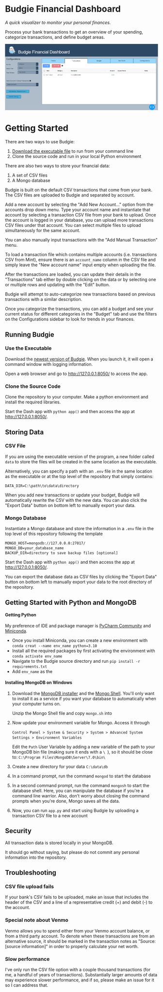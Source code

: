 # Budgie Financial Dashboard

_A quick visualizer to monitor your personal finances._

Process your bank transactions to get an overview of your spending, categorize transactions, and define budget areas.

![app screenshot](/src/assets/screenshot.PNG)


# Getting Started
There are two ways to use Budgie:
1. [Download the executable file](https://1drv.ms/f/s!AmMd5hpZTnZ3hZEyNDFWxb45dM2M5Q?e=wP6Yvv) to run from your command line
2. Clone the source code and run in your local Python environment

There are also two ways to store your financial data:
1. A set of CSV files
2. A Mongo database

Budgie is built on the default CSV transactions that come from your bank. The CSV files are uploaded to Budgie and 
separated by account.

Add a new account by selecting the "Add New Account..." option from the accounts drop down menu.
Type your account name and instantiate that account by selecting a transaction CSV file from your bank to upload. 
Once the account is logged in your database, you can upload more transactions CSV files under that account. 
You can select multiple files to upload simultaneously for the same account.

You can also manually input transactions with the "Add Manual Transaction" menu.

To load a transaction file which contains multiple accounts (i.e. transactions CSV from Mint), ensure there is an `account_name` column
in the CSV file and simply leave the "New account name" input empty when uploading the file.

After the transactions are loaded, you can update their details in the "Transactions" tab either by double clicking on the data or by selecting one or multiple rows
and updating with the "Edit" button.

Budgie will attempt to auto-categorize new transactions based on previous transactions with a similar description. 

Once you categorize the transactions, you can add a budget and see your current status for different categories in the "Budget" tab
and use the filters on the Configurations sidebar to look for trends in your finances.



## Running Budgie

### Use the Executable
Download the [newest version of Budgie](https://1drv.ms/f/s!AmMd5hpZTnZ3hZEyNDFWxb45dM2M5Q?e=wP6Yvv). When you launch it, it will open a command window with logging information.

Open a web browser and go to http://127.0.0.1:8050/ to access the app. 


### Clone the Source Code

Clone the repository to your computer. Make a python environment and install the required libraries.

Start the Dash app with `python app()` and then access the app at http://127.0.0.1:8050/.

## Storing Data
### CSV File
If you are using the executable version of the program, a new folder called `data` to store the files will be created in the same location as the executable.

Alternatively, you can specify a path with an `.env` file in the same location as the executable or at the top level of the repository that simply contains:
    
    DATA_DIR=C:\path\to\data\directory

When you add new transactions or update your budget, Budgie will automatically rewrite the CSV with the new data. 
You can also click the "Export Data" button on bottom left to manually export your data.


### Mongo Database
Instantiate a Mongo database and store the information in a `.env` file in the top level of this repository following the template
    
    MONGO_HOST=mongodb://127.0.0.0:27017/
    MONGO_DB=your_database_name
    BACKUP_DIR=directory to save backup files [optional]

Start the Dash app with `python app()` and then access the app at http://127.0.0.1:8050/.

You can export the database data as CSV files by clicking the "Export Data" button on bottom left to manually export your data to the root directory of the repository.



## Getting Started with Python and MongoDB

#### Getting Python 
My preference of IDE and package manager is [PyCharm Community](https://www.jetbrains.com/pycharm/download/?section=windows) 
and [Miniconda](https://docs.anaconda.com/free/miniconda/).

* Once you install Miniconda, you can create a new environment with `conda creat --name env_name python=3.10`
* Install all the required packages by first activating the environment with `conda activate env_name`
* Navigate to the Budgie source directory and run `pip install -r requirements.txt`
* Add `env_name` as the 

#### Installing MongoDB on Windows
1. Download the [MongoDB installer](https://www.mongodb.com/try/download/community) and the [Mongo Shell](https://www.mongodb.com/try/download/shell). You'll only want to install it as a service if you want your database to automatically when your computer turns on. 
    
    Unzip the Mongo Shell file and copy `mongo.sh` into

2. Now update your environment variable for Mongo. Access it through

    `Control Panel > System & Security > System > Advanced System Settings > Environment Variables`

    Edit the `Path` User Variable by adding a new variable of the path to your MongoDB bin file (making sure it ends with a `\ `),
    so it should be close to: `C:\Program Files\MongoDB\Server\7.0\bin\ `
    
3. Create a new directory for your data `C:\data\db`

4. In a command prompt, run the command `mongod` to start the database

5. In a second command prompt, run the command `mongosh` to start the database shell. Here, you can manipulate the database if you're a command line warrior. Also, 
don't worry about closing the command prompts when you're done, Mongo saves all the data.

6. Now, you can run `app.py` and start using Budgie by uploading a transaction CSV file to a new account


## Security
All transaction data is stored locally in your MongoDB. 

It should go without saying, but please do not commit any personal information into the repository.


## Troubleshooting

### CSV file upload fails
If your bank's CSV fails to be uploaded, make an issue that includes the header of the CSV and a line of a representative credit (+) and debit (-) to the account.

### Special note about Venmo
Venmo allows you to spend either from your Venmo account balance, or from a third party account. To denote when these transactions are from an alternative source, it should be marked in the 
transaction notes as "Source: [source information]" in order to properly calculate your net worth. 

### Slow performance
I've only run the CSV file option with a couple thousand transactions (for me, a handful of years of transactions). Substantially larger amounts of data may experience slower performance,
and if so, please make an issue for it so I can address that.